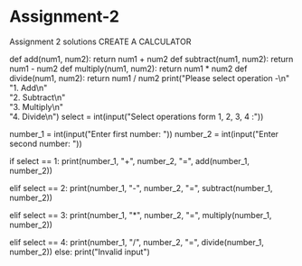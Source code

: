 # Assignment-2
Assignment 2 solutions
CREATE A CALCULATOR

def add(num1, num2):
    return num1 + num2
def subtract(num1, num2):
    return num1 - num2
def multiply(num1, num2):
    return num1 * num2
def divide(num1, num2):
    return num1 / num2
print("Please select operation -\n" \
        "1. Add\n" \
        "2. Subtract\n" \
        "3. Multiply\n" \
        "4. Divide\n")
select = int(input("Select operations form 1, 2, 3, 4 :"))
  
number_1 = int(input("Enter first number: "))
number_2 = int(input("Enter second number: "))
  
if select == 1:
    print(number_1, "+", number_2, "=",
                    add(number_1, number_2))
  
elif select == 2:
    print(number_1, "-", number_2, "=",
                    subtract(number_1, number_2))
  
elif select == 3:
    print(number_1, "*", number_2, "=",
                    multiply(number_1, number_2))
  
elif select == 4:
    print(number_1, "/", number_2, "=",
                    divide(number_1, number_2))
else:
    print("Invalid input")

